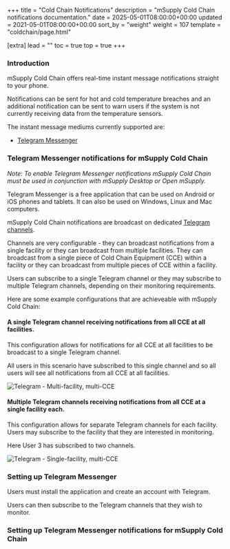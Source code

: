 +++
title = "Cold Chain Notifications"
description = "mSupply Cold Chain notifications documentation."
date = 2025-05-01T08:00:00+00:00
updated = 2021-05-01T08:00:00+00:00
sort_by = "weight"
weight = 107
template = "coldchain/page.html"

[extra]
lead = ""
toc = true
top = true
+++

### Introduction
mSupply Cold Chain offers real-time instant message notifications straight to your phone. 

Notifications can be sent for hot and cold temperature breaches and an additional notification can be sent to warn users if the system is not currently receiving data from the temperature sensors. 

The instant message mediums currently supported are: 

- <a href="https://telegram.org/">Telegram Messenger</a>

### Telegram Messenger notifications for mSupply Cold Chain 

*Note: To enable Telegram Messenger notifications mSupply Cold Chain must be used in conjunction with mSupply Desktop or Open mSupply.* 

Telegram Messenger is a free application that can be used on Android or iOS phones and tablets. 
It can also be used on Windows, Linux and Mac computers. 

mSupply Cold Chain notifications are broadcast on dedicated <a href="https://telegram.org/faq_channels
">Telegram channels</a>. 

Channels are very configurable - they can broadcast notifications from a single facility or they can broadcast from multiple facilities. They can broadcast from a single piece of Cold Chain Equipment (CCE) within a facility or they can broadcast from multiple pieces of CCE within a facility. 

Users can subscribe to a single Telegram channel or they may subscribe to multiple Telegram channels, depending on their monitoring requirements. 

Here are some example configurations that are achieveable with mSupply Cold Chain: 

#### A single Telegram channel receiving notifications from all CCE at all facilities. 

This configuration allows for notifications for all CCE at all facilities to be broadcast to a single Telegram channel. 

All users in this scenario have subscribed to this single channel and so all users will see all notifications from all CCE at all facilities. 

![Telegram - Multi-facility, multi-CCE](/coldchain/images/multi-facility-telegram.png)

#### Multiple Telegram channels receiving notifications from all CCE at a single facility each. 

This configuration allows for separate Telegram channels for each facility. Users may subscribe to the facility that they are interested in monitoring. 

Here User 3 has subscribed to two channels. 

![Telegram - Single-facility, multi-CCE](/coldchain/images/single-facility-telegram.png)

### Setting up Telegram Messenger

Users must install the application and create an account with Telegram. 

Users can then subscribe to the Telegram channels that they wish to monitor.

### Setting up Telegram Messenger notifications for mSupply Cold Chain 





